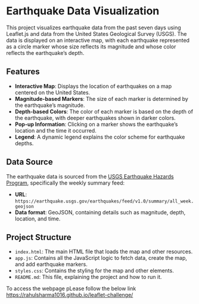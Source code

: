 # Earthquake Data Visualization

This project visualizes earthquake data from the past seven days using Leaflet.js and data from the United States Geological Survey (USGS). 
The data is displayed on an interactive map, with each earthquake represented as a circle marker whose size reflects its magnitude and whose color reflects the earthquake’s depth.

## Features

- **Interactive Map**: Displays the location of earthquakes on a map centered on the United States.
- **Magnitude-based Markers**: The size of each marker is determined by the earthquake’s magnitude.
- **Depth-based Colors**: The color of each marker is based on the depth of the earthquake, with deeper earthquakes shown in darker colors.
- **Pop-up Information**: Clicking on a marker shows the earthquake’s location and the time it occurred.
- **Legend**: A dynamic legend explains the color scheme for earthquake depths.


## Data Source

The earthquake data is sourced from the [USGS Earthquake Hazards Program](https://earthquake.usgs.gov/earthquakes/feed/v1.0/geojson.php), specifically the weekly summary feed:

- **URL**: `https://earthquake.usgs.gov/earthquakes/feed/v1.0/summary/all_week.geojson`
- **Data format**: GeoJSON, containing details such as magnitude, depth, location, and time.


## Project Structure

- `index.html`: The main HTML file that loads the map and other resources.
- `app.js`: Contains all the JavaScript logic to fetch data, create the map, and add earthquake markers.
- `styles.css`: Contains the styling for the map and other elements.
- `README.md`: This file, explaining the project and how to run it.

To access the webpage
pLease follow the below link
https://rahulsharma1016.github.io/leaflet-challenge/
